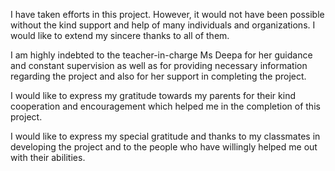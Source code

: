 I have taken efforts in this project. However, it would not have been possible without the kind support and help of many individuals and organizations.
I would like to extend my sincere thanks to all of them.

I am highly indebted to the teacher-in-charge Ms Deepa for her guidance and constant supervision as well as for providing necessary information 
regarding the project and also for her support in completing the project.

I would like to express my gratitude towards my parents for their kind cooperation and encouragement which helped me in the completion of this project.

I would like to express my special gratitude and thanks to my classmates in developing the project and to the people who have willingly 
helped me out with their abilities.